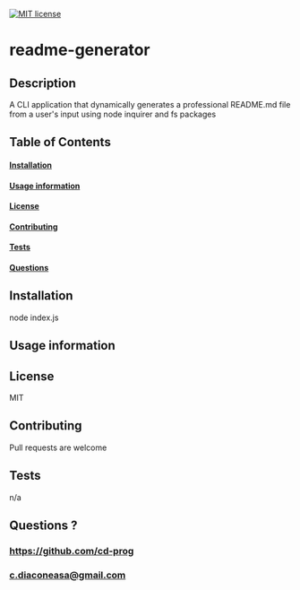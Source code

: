 
[![MIT license](https://img.shields.io/badge/License-MIT-blue.svg)](https://lbesson.mit-license.org/)

# readme-generator

## Description
A CLI application that dynamically generates a professional README.md file from a user's input using node inquirer and fs packages 



## Table of Contents
#### [Installation](https://github.com/CD-prog/readme-generator#installation-1)
#### [Usage information](https://github.com/CD-prog/readme-generator#usage-information-1)
#### [License](https://github.com/CD-prog/readme-generator#license-1)
#### [Contributing](https://github.com/CD-prog/readme-generator#contributing-1)
#### [Tests](https://github.com/CD-prog/readme-generator#tests-1)
#### [Questions](https://github.com/CD-prog/readme-generator#questions-)


## Installation
node index.js

## Usage information


## License
MIT

## Contributing
Pull requests are welcome

## Tests
n/a

## Questions ?
### https://github.com/cd-prog
### c.diaconeasa@gmail.com
